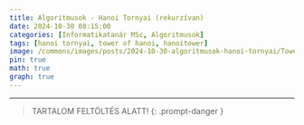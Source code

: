 ```yaml
---
title: Algoritmusok - Hanoi Tornyai (rekurzívan)
date: 2024-10-30 08:15:00
categories: [Informatikatanár MSc, Algoritmusok]
tags: [hanoi tornyai, tower of hanoi, hanoitower]
image: /commons/images/posts/2024-10-30-algoritmusok-hanoi-tornyai/TowerOfHanoi_header.jpeg
pin: true
math: true
graph: true
---
```


---

> TARTALOM FELTÖLTÉS ALATT!
{: .prompt-danger }

<!--
A leghosszabb növekvő szekvencia megtalálására szolgáló algoritmus egy hatékony eszköz a rendezett, folyamatosan növekvő részsorozatok azonosítására egy számokból álló sorozatban. Ez az algoritmus különösen hasznos adatelemzésben, sorozatok vizsgálatában és olyan problémák megoldásában, ahol az elemek rendezett növekedésének felismerése kulcsfontosságú.

## Feladat
> Feladatunk, hogy egy egész számokat tartalmazó tömbre megmondjuk, hány elem hosszúságú a megadható leghosszabb részszekvencia mérete.
{: .prompt-info }


![Desktop View](/commons/images/posts/2024-10-30-algoritmusok-hanoi-tornyai/LengthOfLIS.png)
_Növekvő szekvencia algoritmus működése_

## Input
Az input két részből áll:
- A kezdeti tömbünk mérete (elemszám)
- Az egész számokat tartalmazó tömb

Az első bemeneti sorban egy egész számot várunk: tömb mérete.
\
A második sor pedig maga a tömb.

## Output
Írassuk ki, hogy hány elem hosszúságú a megadható leghosszabb részszekvencia mérete.

## Korlátozások
>
Futási limit: 1.00 s\
Memória limit: 512 MB
{: .prompt-warning }

>
$ 1 \le n \le 2 \cdot 10^5 $\
$1 \le x_{i} \le 2 \cdot 10^9 $
{: .prompt-warning }

## Példa

### Input:

```console
8
7 3 5 3 6 2 9 8
```


### Output:

```console
4
```

## Unit Test

```python
# Ha olyan megoldást használunk, amely a bisect könyvtárra épül:
# import bisect
import unittest

def LengthOfLIS(n, graph):
    # Ide jön az algoritmus megoldása
    
# Tesztelhető segédfüggvény a bemenet feldolgozására
def parse_input(data):
    data = data.split()  # Input feldarabolása
    n = int(data[0])  # Kezdeti tömbünk mérete
    arr = list(map(int, data[1:]))  # Az összes többi szám feldolgozása listába
    return arr

# Unittest osztály
class TestLengthOfLIS(unittest.TestCase):
    
    # Példa input 1 tesztelése
    def test_case_1(self):
        input_data = "8 \n7 3 5 3 6 2 9 8"
        arr = parse_input(input_data)
        result = LengthOfLIS(arr)
        expected_output = 4  # Példa output 1
        self.assertEqual(result, expected_output)
        
    # Példa input 2 tesztelése
    def test_case_2(self):
        input_data = "10 \n10 8 6 7 7 3 2 8 6 3"
        arr = parse_input(input_data)
        result = LengthOfLIS(arr)
        expected_output = 3  # Példa output 2
        self.assertEqual(result, expected_output)

# main metódus, hogy futtassa az unitteste-ket
if __name__ == "__main__":
    unittest.main()
```

## Tesztelés (CSES)

A CSES oldalán bejelentkezést követően lehetőség van az algoritmusra írt megoldásunk futtatására és tesztelésére: <https://cses.fi/problemset/submit/1145/>

## Lehetséges megoldások

### Segédkönyvtárak (bisect) nélkül

```python
def LengthOfLIS(nums):
    # Bináris keresési megközelítés
    n = len(nums)
    result = []

    # Inicializáljuk a válaszlistát a result első elemével.
    result.append(nums[0])

    for i in range(1, n):
        if nums[i] > result[-1]:
            # Ha az aktuális szám nagyobb, mint a result utolsó eleme, az azt jelenti, hogy találtunk egy hosszabb növekvő részszekvenciát.
            # Ezért az aktuális számot hozzácsatoljuk a válaszlistához.
            result.append(nums[i])
        else:
            # Ha az aktuális szám nem nagyobb, mint a válaszlista utolsó eleme, akkor bináris keresést végzünk,
            # hogy megtaláljuk a válaszlista legkisebb elemét, amely nagyobb vagy egyenlő az aktuális számnál.
            low = 0
            high = len(result) - 1
            while low < high:
                mid = low + (high - low) // 2
                if result[mid] < nums[i]:
                    low = mid + 1
                else:
                    high = mid
            # A megtalált pozícióban lévő elemet frissítjük az aktuális számmal.
            # Ezzel fenntartjuk a válaszlista rendezett sorrendjét.
            result[low] = nums[i]

    # A válaszlista hossza a leghosszabb növekvő részsorozat hosszát jelenti.
    return len(result)
```

Ez a megoldás is jól működik bármilyen inputra alkalmazva, ugyanakkor nagyobb méretű inputok esetében már lassulást vélhetünk felfedezni a futási időkben. A CSES-en futtatva a kódot láthatjuk, hogy minden tesztesetre sikeresen lefut, de néhány nagyobb input esetén a futási idő több lesz, mint a `bisect` könyvtár implementálásával megírt megoldás.\
Az alábbi megoldással már javul a kódunk futási ideje, amelyet a `bisect` könyvtár használatával értünk el.

### A bisect könyvtár használatával

```python
import bisect

def LengthOfLIS(arr):
    # Ez a lista tárolja a különböző hosszúságú növekvő részszekvenciák legkisebb záró elemeit
    lis = []
    
    for num in arr:
        # Megkeressük azt a helyet, ahova a 'num' illeszkedik a lis listában
        pos = bisect.bisect_left(lis, num)
        
        # Ha a pozíció a lista végén van, hozzáadjuk a számot, mert ez növeli a részszekvenciát
        if pos == len(lis):
            lis.append(num)
        else:
            # Ellenkező esetben kicseréljük a meglévő elemet erre az új számra
            lis[pos] = num
    
    # A lis hossza lesz a leghosszabb növekvő részszekvencia hossza
    return len(lis)
```

## CSES teszt eredmények

![Desktop View](/commons/images/posts/2024-10-30-algoritmusok-hanoi-tornyai/CSES_result_1.png){: width="150" height="196"}
_futási eredmények_

## Letölthető fájlok

> 
- [<i class="fa-solid fa-download fa-lg"></i>][1]&nbsp;&nbsp;&nbsp;&nbsp;UnitTest
- [<i class="fa-solid fa-download fa-lg"></i>][2]&nbsp;&nbsp;&nbsp;&nbsp;CSES input (bisect)
- [<i class="fa-solid fa-download fa-lg"></i>][3]&nbsp;&nbsp;&nbsp;&nbsp;CSES input (without bisect)
- [<i class="fa-solid fa-download fa-lg"></i>][4]&nbsp;&nbsp;&nbsp;&nbsp;Megoldás lépések kiíratásával (bisect)
- [<i class="fa-solid fa-download fa-lg"></i>][5]&nbsp;&nbsp;&nbsp;&nbsp;Megoldás + UnitTest (bisect)
- [<i class="fa-solid fa-download fa-lg"></i>][6]&nbsp;&nbsp;&nbsp;&nbsp;Megoldás + UnitTest (without bisect)
{: .prompt-tip }

[1]:{{ site.url }}/commons/codes/2024-10-30-algoritmusok-hanoi-tornyai/UnitTest_LengthOfLIS.py
[2]:{{ site.url }}/commons/codes/2024-10-30-algoritmusok-hanoi-tornyai/LengthOfLIS_CSES_input.py
[3]:{{ site.url }}/commons/codes/2024-10-30-algoritmusok-hanoi-tornyai/LengthOfLIS_CSES_input_without_bisect.py
[4]:{{ site.url }}/commons/codes/2024-10-30-algoritmusok-hanoi-tornyai/LengthOfLIS_with_steps.py
[5]:{{ site.url }}/commons/codes/2024-10-30-algoritmusok-hanoi-tornyai/LengthOfLIS_with_unit_test.py
[6]:{{ site.url }}/commons/codes/2024-10-30-algoritmusok-hanoi-tornyai/LengthOfLIS_with_unit_test_without_bisect.py

-->